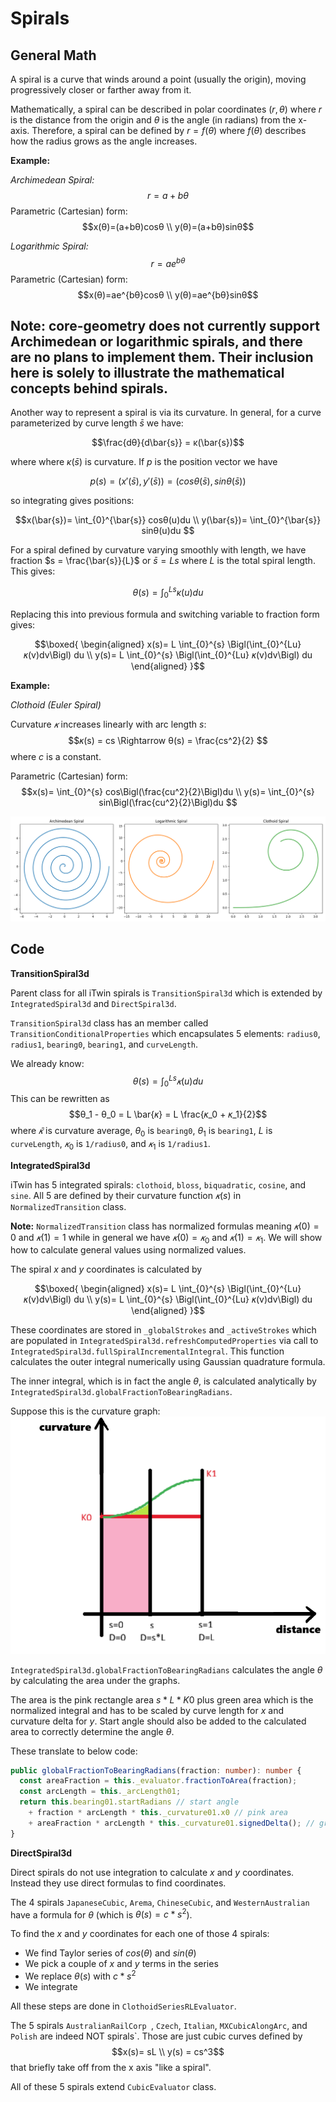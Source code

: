 # Spirals

## General Math

A spiral is a curve that winds around a point (usually the origin), moving progressively closer or farther away from it.

Mathematically, a spiral can be described in polar coordinates $(r,θ)$ where $r$ is the distance from the origin and $θ$ is the angle (in radians) from the x-axis. Therefore, a spiral can be defined by $r=f(θ)$ where $f(θ)$ describes how the radius grows as the angle increases.

**Example:**

*Archimedean Spiral:*
$$r=a+bθ$$
Parametric (Cartesian) form:
$$x(θ)=(a+bθ)cosθ \\ y(θ)=(a+bθ)sinθ​$$

*Logarithmic Spiral:*
$$r=ae^{bθ}$$
Parametric (Cartesian) form:
$$x(θ)=ae^{bθ}cosθ \\ y(θ)=ae^{bθ}sinθ​$$

**Note:** core-geometry does not currently support Archimedean or logarithmic spirals, and there are no plans to implement them. Their inclusion here is solely to illustrate the mathematical concepts behind spirals.
-----------

Another way to represent a spiral is via its curvature. In general, for a curve parameterized by curve length $\bar{s}$ we have:

$$\frac{dθ}{d\bar{s}} = κ(\bar{s})$$

where where $κ(\bar{s})$ is curvature. If $p$ is the position vector we have

$$p(s) = (x'(\bar{s}),y'(\bar{s})) = (cosθ(\bar{s}), sinθ(\bar{s}))$$

so integrating gives positions:

$$x(\bar{s})= \int_{0}^{\bar{s}} cosθ(u)du \\ y(\bar{s})= \int_{0}^{\bar{s}} sinθ(u)du $$

For a spiral defined by curvature varying smoothly with length, we have fraction $s = \frac{\bar{s}}{L}$ or $\bar{s} = Ls$ where $L$ is the total spiral length. This gives:

$$θ(s)= \int_{0}^{Ls} κ(u)du$$

Replacing this into previous formula and switching variable to fraction form gives:

$$\boxed{
\begin{aligned}
  x(s)= L \int_{0}^{s} \Bigl(\int_{0}^{Lu} 𝜅(v)dv\Bigl) du \\ y(s)= L \int_{0}^{s} \Bigl(\int_{0}^{Lu} 𝜅(v)dv\Bigl) du
\end{aligned}
}$$

**Example:**

*Clothoid (Euler Spiral)*

Curvature $𝜅$ increases linearly with arc length $s$:
$$𝜅(s) = cs \Rightarrow θ(s) = \frac{cs^2}{2} $$
where $c$ is a constant.

Parametric (Cartesian) form:
$$x(s)= \int_{0}^{s} cos\Bigl(\frac{cu^2}{2}\Bigl)du \\ y(s)= \int_{0}^{s} sin\Bigl(\frac{cu^2}{2}\Bigl)du $$

![>](./figs/Spiral/spirals.png)

## Code

**TransitionSpiral3d**

Parent class for all iTwin spirals is `TransitionSpiral3d` which is extended by `IntegratedSpiral3d` and `DirectSpiral3d`.

`TransitionSpiral3d` class has an member called `TransitionConditionalProperties` which encapsulates 5 elements: `radius0`, `radius1`, `bearing0`, `bearing1`, and `curveLength`.

We already know:
$$θ(s)= \int_{0}^{Ls} 𝜅(u)du$$
This can be rewritten as
$$θ_1 - θ_0 = L \bar{𝜅} = L \frac{𝜅_0 + 𝜅_1}{2}$$
where $\bar{𝜅}$ is curvature average, $θ_0$ is `bearing0`, $θ_1$ is `bearing1`, $L$ is `curveLength`, $𝜅_0$ is `1/radius0`, and $𝜅_1$ is `1/radius1`.

**IntegratedSpiral3d**

iTwin has 5 integrated spirals: `clothoid`, `bloss`, `biquadratic`, `cosine`, and `sine`. All 5 are defined by their curvature function $𝜅(s)$ in `NormalizedTransition` class.

**Note:** `NormalizedTransition` class has normalized formulas meaning $𝜅(0) = 0$ and $𝜅(1) = 1$ while in general we have  $𝜅(0) = 𝜅_0$ and $𝜅(1) = 𝜅_1$. We will show how to calculate general values using normalized values.

The spiral $x$ and $y$ coordinates is calculated by

$$\boxed{
\begin{aligned}
  x(s)= L \int_{0}^{s} \Bigl(\int_{0}^{Lu} 𝜅(v)dv\Bigl) du \\ y(s)= L \int_{0}^{s} \Bigl(\int_{0}^{Lu} 𝜅(v)dv\Bigl) du
\end{aligned}
}$$

These coordinates are stored in `_globalStrokes` and `_activeStrokes` which are populated in `IntegratedSpiral3d.refreshComputedProperties` via call to `IntegratedSpiral3d.fullSpiralIncrementalIntegral`. This function calculates the outer integral numerically using Gaussian quadrature formula.


The inner integral, which is in fact the angle $θ$, is calculated analytically by `IntegratedSpiral3d.globalFractionToBearingRadians`.

Suppose this is the curvature graph:
![>](./figs/Spiral/curvature_graph.png)

`IntegratedSpiral3d.globalFractionToBearingRadians` calculates the angle $θ$ by calculating the area under the graphs.

The area is the pink rectangle area $s*L*K0$ plus green area which is the normalized integral and has to be scaled by curve length for $x$ and curvature delta for $y$. Start angle should also be added to the calculated area to correctly determine the angle $θ$.

These translate to below code:


```ts
public globalFractionToBearingRadians(fraction: number): number {
  const areaFraction = this._evaluator.fractionToArea(fraction);
  const arcLength = this._arcLength01;
  return this.bearing01.startRadians // start angle
    + fraction * arcLength * this._curvature01.x0 // pink area
    + areaFraction * arcLength * this._curvature01.signedDelta(); // green area
}
```

**DirectSpiral3d**

Direct spirals do not use integration to calculate $x$ and $y$ coordinates. Instead they use direct formulas to find coordinates.

The 4 spirals `JapaneseCubic`, `Arema`, `ChineseCubic`, and `WesternAustralian` have a formula for $θ$ (which is $θ(s) = c*s^2$).

To find the $x$ and $y$ coordinates for each one of those 4 spirals:

- We find Taylor series of $cos(θ)$ and $sin(θ)$
- We pick a couple of $x$ and $y$ terms in the series
- We replace $θ(s)$ with $c*s^2$
- We integrate

All these steps are done in `ClothoidSeriesRLEvaluator`.

The 5 spirals `AustralianRailCorp `, `Czech`, `Italian`, `MXCubicAlongArc`, and `Polish` are indeed NOT spirals`. Those are just cubic curves defined by
$$x(s)= sL \\ y(s) = cs^3$$
that briefly take off from the x axis "like a spiral".

All of these 5 spirals extend `CubicEvaluator` class.
